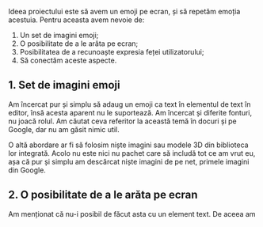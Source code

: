 Ideea proiectului este să avem un emoji pe ecran, și să repetăm emoția acestuia.
Pentru aceasta avem nevoie de:
1. Un set de imagini emoji;
2. O posibilitate de a le arăta pe ecran;
3. Posibilitatea de a recunoaște expresia feței utilizatorului;
4. Să conectăm aceste aspecte.


## 1. Set de imagini emoji

Am încercat pur și simplu să adaug un emoji ca text în elementul de text în editor,
însă acesta aparent nu le suportează.
Am încercat și diferite fonturi, nu joacă rolul.
Am căutat ceva referitor la această temă în docuri și pe Google, dar nu am găsit nimic util.

O altă abordare ar fi să folosim niște imagini sau modele 3D din biblioteca lor integrată.
Acolo nu este nici nu pachet care să includă tot ce am vrut eu, așa că pur și simplu
am descărcat niște imagini de pe net, primele imagini din Google.


## 2. O posibilitate de a le arăta pe ecran

Am menționat că nu-i posibil de făcut asta cu un element text.
De aceea am 